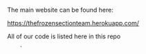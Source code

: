 The main website can be found here:

https://thefrozensectionteam.herokuapp.com/

All of our code is listed here in this repo
   
        `


